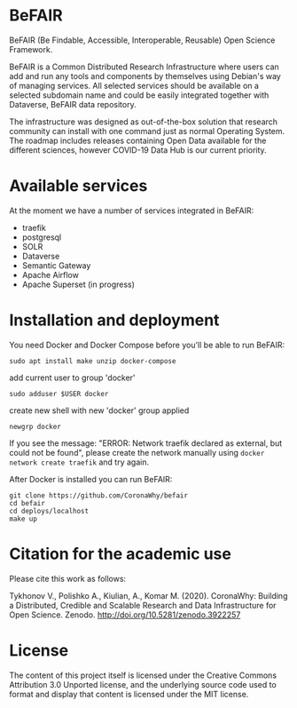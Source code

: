# BeFAIR
BeFAIR (Be Findable, Accessible, Interoperable, Reusable) Open Science Framework.

BeFAIR is a Common Distributed Research Infrastructure where users can add and run any tools and components by themselves using Debian's way of managing services.
All selected services should be available on a selected subdomain name and could be easily integrated together with Dataverse, BeFAIR data repository.

The infrastructure was designed as out-of-the-box solution that research community can install with one command just as normal Operating System. The roadmap includes releases containing Open Data available for the different sciences, however COVID-19 Data Hub is our current priority.

# Available services

At the moment we have a number of services integrated in BeFAIR:
* traefik
* postgresql
* SOLR
* Dataverse 
* Semantic Gateway
* Apache Airflow
* Apache Superset (in progress) 

# Installation and deployment

You need Docker and Docker Compose before you'll be able to run BeFAIR:
```
sudo apt install make unzip docker-compose
```
add current user to group 'docker'
```
sudo adduser $USER docker
```

create new shell with new 'docker' group applied
```
newgrp docker
```

If you see the message: "ERROR: Network traefik declared as external, but could not be found", please create the network manually using `docker network create traefik` and try again.

After Docker is installed you can run BeFAIR:
```
git clone https://github.com/CoronaWhy/befair
cd befair
cd deploys/localhost 
make up
```

# Citation for the academic use

Please cite this work as follows:

Tykhonov V., Polishko A., Kiulian, A., Komar M. (2020). CoronaWhy: Building a Distributed, Credible and Scalable Research and Data Infrastructure for Open Science. Zenodo. http://doi.org/10.5281/zenodo.3922257

# License

The content of this project itself is licensed under the Creative Commons Attribution 3.0 Unported license, and the underlying source code used to format and display that content is licensed under the MIT license.

